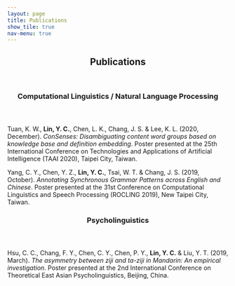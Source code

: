 ```yaml
---
layout: page
title: Publications
show_tile: true
nav-menu: true
---
```


<!-- Main -->
<div id="main" class="alt">
	
<!-- One -->	
<section id="one">
	<div class="inner">
		<header class="major">
			<h2>Publications</h2>
		</header>
	</div>
</section>


<!-- Two -->
<section id="two">
	<div class="inner">
		<header class="major">
			<h3>Computational Linguistics / Natural Language Processing</h3>
		</header>
		<p>Tuan, K. W., <b>Lin, Y. C.</b>, Chen, L. K., Chang, J. S. & Lee, K. L. (2020, December). <i>ConSenses: Disambiguating content word groups based on knowledge base and definition embedding</i>. Poster presented at the 25th International Conference on Technologies and Applications of Artificial Intelligence (TAAI 2020), Taipei City, Taiwan.</p>
		<p>Yang, C. Y., Chen, Y. Z., <b>Lin, Y. C.</b>, Tsai, W. T. & Chang, J. S. (2019, October). <i>Annotating Synchronous Grammar Patterns across English and Chinese</i>. Poster presented at the 31st Conference on Computational Linguistics and Speech Processing (ROCLING 2019), New Taipei City, Taiwan.</p>
	</div>
</section>


<!-- Three -->
<section id="three">
	<div class="inner">
		<header class="major">
			<h3>Psycholinguistics</h3>
		</header>
		<p>Hsu, C. C., Chang, F. Y., Chen, C. Y., Chen, P. Y., <b>Lin, Y. C.</b> & Liu, Y. T. (2019, March). <i>The asymmetry between ziji and ta-ziji in Mandarin: An empirical investigation</i>. Poster presented at the 2nd International Conference on Theoretical East Asian Psycholinguistics, Beijing, China.</p>
	</div>
</section>
</div>
